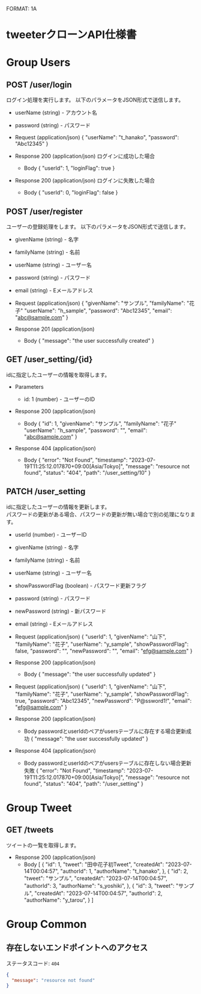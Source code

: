 FORMAT: 1A
# tweeterクローンAPI仕様書

# Group Users

## POST /user/login
ログイン処理を実行します。
以下のパラメータをJSON形式で送信します。

+ userName (string) - アカウント名
+ password (string) - パスワード

+ Request (application/json)
  {
    "userName": "t_hanako",
    "password": "Abc12345"
  }

+ Response 200 (application/json)
  ログインに成功した場合
  + Body
    {
      "userId": 1,
      "loginFlag": true
    }

+ Response 200 (application/json)
  ログインに失敗した場合
  + Body
    {
      "userId": 0,
      "loginFlag": false
    }

## POST /user/register
ユーザーの登録処理をします。
以下のパラメータをJSON形式で送信します。

+ givenName (string) - 名字
+ familyName (string) - 名前
+ userName (string) - ユーザー名
+ password (string) - パスワード
+ email (string) - Eメールアドレス

+ Request (application/json)
  {
    "givenName": "サンプル",
    "familyName": "花子"
    "userName": "h_sample",
    "password": "Abc12345",
    "email": "abc@sample.com"
  }

+ Response 201 (application/json)
  + Body
    {
      "message": "the user successfully created"
    }


## GET /user_setting/{id}
idに指定したユーザーの情報を取得します。
+ Parameters
  + id: 1 (number) - ユーザーのID

+ Response 200 (application/json)
  + Body
    {
      "id": 1,
      "givenName": "サンプル",
      "familyName": "花子"
      "userName": "h_sample",
      "password": "",
      "email": "abc@sample.com"
    }

+ Response 404 (application/json)
  + Body
    {
      "error": "Not Found",
      "timestamp": "2023-07-19T11:25:12.017870+09:00\[Asia/Tokyo\]",
      "message": "resource not found",
      "status": "404",
      "path": "/user_setting/10"
    }

## PATCH /user_setting
idに指定したユーザーの情報を更新します。<br>
パスワードの更新がある場合、パスワードの更新が無い場合で別の処理になります。

+ userId (number) - ユーザーID
+ givenName (string) - 名字
+ familyName (string) - 名前
+ userName (string) - ユーザー名
+ showPasswordFlag (boolean) - パスワード更新フラグ
+ password (string) - パスワード
+ newPassword (string) - 新パスワード
+ email (string) - Eメールアドレス

+ Request (application/json)
  {
    "userId": 1,
    "givenName": "山下",
    "familyName": "花子",
    "userName": "y_sample",
    "showPasswordFlag": false,
    "password": "",
    "newPassword": "",
    "email": "efg@sample.com"
  }

+ Response 200 (application/json)
  + Body
    {
      "message": "the user successfully updated"
    }

+ Request (application/json)
  {
    "userId": 1,
    "givenName": "山下",
    "familyName": "花子",
    "userName": "y_sample",
    "showPasswordFlag": true,
    "password": "Abc12345",
    "newPassword": "P@ssword1!",
    "email": "efg@sample.com"
  }

+ Response 200 (application/json)
  + Body
    passwordとuserIdのペアがusersテーブルに存在する場合更新成功
    {
      "message": "the user successfully updated"
    }

+ Response 404 (application/json)
  + Body
    passwordとuserIdのペアがusersテーブルに存在しない場合更新失敗
    {
      "error": "Not Found",
      "timestamp": "2023-07-19T11:25:12.017870+09:00\[Asia/Tokyo\]",
      "message": "resource not found",
      "status": "404",
      "path": "/user_setting"
    }

# Group Tweet
## GET /tweets
ツイートの一覧を取得します。

+ Response 200 (application/json)
  + Body
    \[
      {
        "id": 1,
        "tweet": "田中花子初Tweet",
        "createdAt": "2023-07-14T00:04:57",
        "authorId": 1,
        "authorName": "t_hanako",
      },
      {
        "id": 2,
        "tweet": "サンプル",
        "createdAt": "2023-07-14T00:04:57",
        "authorId": 3,
        "authorName": "s_yoshiki",
      },
      {
        "id": 3,
        "tweet": "サンプル",
        "createdAt": "2023-07-14T00:04:57",
        "authorId": 2,
        "authorName": "y_tarou",
      }
    \]

# Group Common

## 存在しないエンドポイントへのアクセス
ステータスコード: `404`
```json
{
  "message": "resource not found"
}
```
